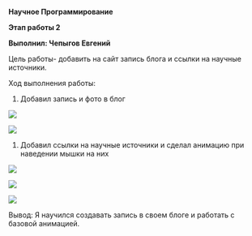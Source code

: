 **Научное Программирование**

**Этап работы 2**

**Выполнил: Чепыгов Евгений**

Цель работы- добавить на сайт запись блога и ссылки на научные источники.

Ход выполнения работы:

1.  Добавил запись и фото в блог

![](media/1d45e89e4491f97fc3125991f8d265b6.png)

![](media/c0621e698a7268e4c11ed883e8d32821.png)

1.  Добавил ссылки на научные источники и сделал анимацию при наведении мышки на
    них

![](media/f9f99ce459da44b629af8aa9d61ba4d5.png)

![](media/59e32b5919be0bed0d9b9e569ff812dc.png)

![](media/a8d684fb3a6a1b264265ef90e339e2cd.png)

Вывод: Я научился создавать запись в своем блоге и работать с базовой анимацией.

